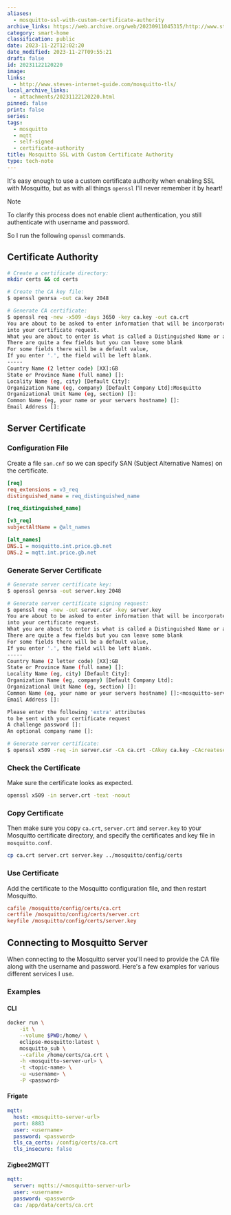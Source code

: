 ```yaml
---
aliases:
  - mosquitto-ssl-with-custom-certificate-authority
archive_links: https://web.archive.org/web/20230911045315/http://www.steves-internet-guide.com/mosquitto-tls/
category: smart-home
classification: public
date: 2023-11-22T12:02:20
date_modified: 2023-11-27T09:55:21
draft: false
id: 20231122120220
image: 
links:
  - http://www.steves-internet-guide.com/mosquitto-tls/
local_archive_links:
  - attachments/20231122120220.html
pinned: false
print: false
series: 
tags:
  - mosquitto
  - mqtt
  - self-signed
  - certificate-authority
title: Mosquitto SSL with Custom Certificate Authority
type: tech-note
---
```


It's easy enough to use a custom certificate authority when enabling SSL with Mosquitto, but as with all things `openssl` I'll never remember it by heart! 

> [!note]
> To clarify this process does not enable client authentication, you still authenticate with username and password.

So I run the following `openssl` commands.

## Certificate Authority

```sh
# Create a certificate directory:
mkdir certs && cd certs

# Create the CA key file:
$ openssl genrsa -out ca.key 2048

# Generate CA certificate:
$ openssl req -new -x509 -days 3650 -key ca.key -out ca.crt
You are about to be asked to enter information that will be incorporated
into your certificate request.
What you are about to enter is what is called a Distinguished Name or a DN.
There are quite a few fields but you can leave some blank
For some fields there will be a default value,
If you enter '.', the field will be left blank.
-----
Country Name (2 letter code) [XX]:GB
State or Province Name (full name) []:
Locality Name (eg, city) [Default City]:
Organization Name (eg, company) [Default Company Ltd]:Mosquitto
Organizational Unit Name (eg, section) []:
Common Name (eg, your name or your servers hostname) []:
Email Address []:
```

## Server Certificate

### Configuration File

Create a file `san.cnf` so we can specify SAN (Subject Alternative Names) on the certificate.

```ini
[req]
req_extensions = v3_req
distinguished_name = req_distinguished_name

[req_distinguished_name]

[v3_req]
subjectAltName = @alt_names

[alt_names]
DNS.1 = mosquitto.int.price.gb.net
DNS.2 = mqtt.int.price.gb.net
```

### Generate Server Certificate

```sh
# Generate server certificate key:
$ openssl genrsa -out server.key 2048

# Generate server certificate signing request:
$ openssl req -new -out server.csr -key server.key
You are about to be asked to enter information that will be incorporated
into your certificate request.
What you are about to enter is what is called a Distinguished Name or a DN.
There are quite a few fields but you can leave some blank
For some fields there will be a default value,
If you enter '.', the field will be left blank.
-----
Country Name (2 letter code) [XX]:GB
State or Province Name (full name) []:
Locality Name (eg, city) [Default City]:
Organization Name (eg, company) [Default Company Ltd]:
Organizational Unit Name (eg, section) []:
Common Name (eg, your name or your servers hostname) []:<mosquitto-server-url>
Email Address []:

Please enter the following 'extra' attributes
to be sent with your certificate request
A challenge password []:
An optional company name []:

# Generate server certificate:
$ openssl x509 -req -in server.csr -CA ca.crt -CAkey ca.key -CAcreateserial -out server.crt -days 3650 -extfile san_config.cnf -extensions v3_req
```

### Check the Certificate

Make sure the certificate looks as expected.

```sh
openssl x509 -in server.crt -text -noout
```

### Copy Certificate

Then make sure you copy `ca.crt`, `server.crt` and `server.key` to your Mosquitto certificate directory, and specify the certificates and key file in `mosquitto.conf`.

```sh
cp ca.crt server.crt server.key ../mosquitto/config/certs
```

### Use Certificate

Add the certificate to the Mosquitto configuration file, and then restart Mosquitto.

```ini
cafile /mosquitto/config/certs/ca.crt
certfile /mosquitto/config/certs/server.crt
keyfile /mosquitto/config/certs/server.key
```

## Connecting to Mosquitto Server

When connecting to the Mosquitto server you'll need to provide the CA file along with the username and password. Here's a few examples for various different services I use.

### Examples
#### CLI

```sh
docker run \
	-it \
	--volume $PWD:/home/ \
	eclipse-mosquitto:latest \
	mosquitto_sub \
	--cafile /home/certs/ca.crt \
	-h <mosquitto-server-url> \
	-t <topic-name> \
	-u <username> \
	-P <password>
```
#### Frigate

```yaml
mqtt:
  host: <mosquitto-server-url>
  port: 8883
  user: <username>
  password: <password>
  tls_ca_certs: /config/certs/ca.crt
  tls_insecure: false
```

#### Zigbee2MQTT

```yaml
mqtt:
  server: mqtts://<mosquitto-server-url>
  user: <username>
  password: <password>
  ca: /app/data/certs/ca.crt
```
